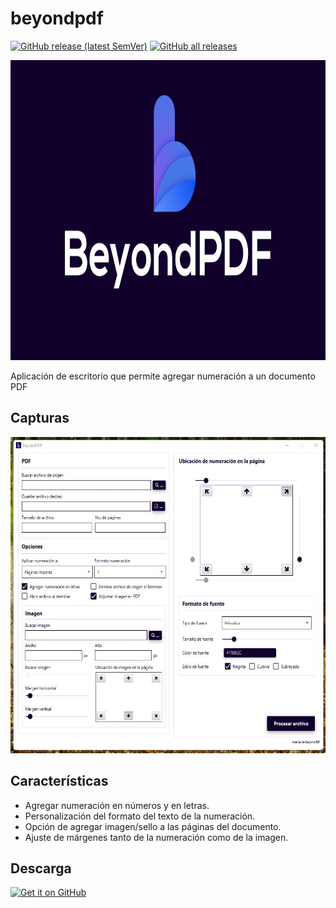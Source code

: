 # beyondpdf
[![GitHub release (latest SemVer)](https://img.shields.io/github/v/release/m4nn3/beyondpdf.svg?logo=github&label=GitHub)](https://github.com/m4nn3/beyondpdf/releases/latest)
[![GitHub all releases](https://img.shields.io/github/downloads/m4nn3/beyondpdf/total?logo=github)](https://github.com/m4nn3/beyondpdf/releases/latest)

<img src="https://raw.githubusercontent.com/M4NN3/beyondpdf/main/ss/banner.jpg" height="480">

Aplicación de escritorio que permite agregar numeración a un documento PDF

## Capturas
<img src="https://raw.githubusercontent.com/M4NN3/beyondpdf/main/ss/home.jpg" height="506">

## Características
  * Agregar numeración en números y en letras.
  * Personalización del formato del texto de la numeración.
  * Opción de agregar imagen/sello a las páginas del documento.
  * Ajuste de márgenes tanto de la numeración como de la imagen.

## Descarga
[<img src="https://raw.githubusercontent.com/andOTP/andOTP/master/assets/badges/get-it-on-github.png" alt="Get it on GitHub" height="75">](https://github.com/M4NN3/beyondpdf/releases/latest)
